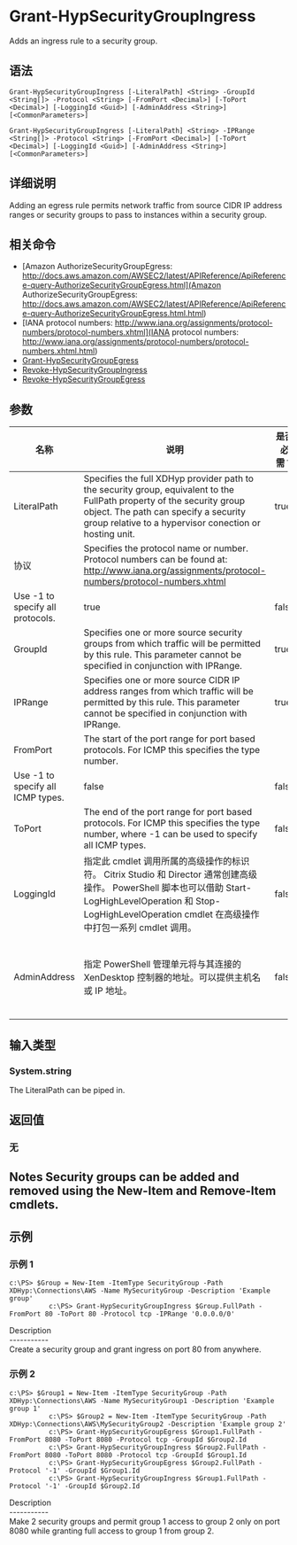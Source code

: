 # Grant-HypSecurityGroupIngress

Adds an ingress rule to a security group.

## 语法

    Grant-HypSecurityGroupIngress [-LiteralPath] <String> -GroupId <String[]> -Protocol <String> [-FromPort <Decimal>] [-ToPort <Decimal>] [-LoggingId <Guid>] [-AdminAddress <String>] [<CommonParameters>]
    
    Grant-HypSecurityGroupIngress [-LiteralPath] <String> -IPRange <String[]> -Protocol <String> [-FromPort <Decimal>] [-ToPort <Decimal>] [-LoggingId <Guid>] [-AdminAddress <String>] [<CommonParameters>]
    

## 详细说明

Adding an egress rule permits network traffic from source CIDR IP address ranges or security groups to pass to instances within a security group.

## 相关命令

- [Amazon AuthorizeSecurityGroupEgress: http://docs.aws.amazon.com/AWSEC2/latest/APIReference/ApiReference-query-AuthorizeSecurityGroupEgress.html](Amazon AuthorizeSecurityGroupEgress: http://docs.aws.amazon.com/AWSEC2/latest/APIReference/ApiReference-query-AuthorizeSecurityGroupEgress.html.html)
- [IANA protocol numbers: http://www.iana.org/assignments/protocol-numbers/protocol-numbers.xhtml](IANA protocol numbers: http://www.iana.org/assignments/protocol-numbers/protocol-numbers.xhtml.html)
- [Grant-HypSecurityGroupEgress](Grant-HypSecurityGroupEgress.html)
- [Revoke-HypSecurityGroupIngress](Revoke-HypSecurityGroupIngress.html)
- [Revoke-HypSecurityGroupEgress](Revoke-HypSecurityGroupEgress.html)

## 参数

| 名称           | 说明                                                                                                                                                                                                                        | 是否必需？ | 管道输入           | 默认值                                   |
| ------------ | ------------------------------------------------------------------------------------------------------------------------------------------------------------------------------------------------------------------------- | ----- | -------------- | ------------------------------------- |
| LiteralPath  | Specifies the full XDHyp provider path to the security group, equivalent to the FullPath property of the security group object. The path can specify a security group relative to a hypervisor conection or hosting unit. | true  | true (ByValue) |                                       |
| 协议           | Specifies the protocol name or number. Protocol numbers can be found at: http://www.iana.org/assignments/protocol-numbers/protocol-numbers.xhtml  
Use -1 to specify all protocols.                                       | true  | false          |                                       |
| GroupId      | Specifies one or more source security groups from which traffic will be permitted by this rule. This parameter cannot be specified in conjunction with IPRange.                                                           | true  | false          |                                       |
| IPRange      | Specifies one or more source CIDR IP address ranges from which traffic will be permitted by this rule. This parameter cannot be specified in conjunction with IPRange.                                                    | true  | false          |                                       |
| FromPort     | The start of the port range for port based protocols. For ICMP this specifies the type number.  
Use -1 to specify all ICMP types.                                                                                        | false | false          |                                       |
| ToPort       | The end of the port range for port based protocols. For ICMP this specifies the type number, where -1 can be used to specify all ICMP types.                                                                              | false | false          |                                       |
| LoggingId    | 指定此 cmdlet 调用所属的高级操作的标识符。 Citrix Studio 和 Director 通常创建高级操作。 PowerShell 脚本也可以借助 Start-LogHighLevelOperation 和 Stop-LogHighLevelOperation cmdlet 在高级操作中打包一系列 cmdlet 调用。                                                    | false | false          |                                       |
| AdminAddress | 指定 PowerShell 管理单元将与其连接的 XenDesktop 控制器的地址。可以提供主机名或 IP 地址。                                                                                                                                                                | false | false          | Localhost。一旦有 cmdlet 提供了某个值，此值将变为默认值。 |

## 输入类型

### System.string

The LiteralPath can be piped in.

## 返回值

### 无

## Notes Security groups can be added and removed using the New-Item and Remove-Item cmdlets.

## 示例

### 示例 1

    c:\PS> $Group = New-Item -ItemType SecurityGroup -Path XDHyp:\Connections\AWS -Name MySecurityGroup -Description 'Example group'
              c:\PS> Grant-HypSecurityGroupIngress $Group.FullPath -FromPort 80 -ToPort 80 -Protocol tcp -IPRange '0.0.0.0/0'
    

Description  
\---\---\-----  
Create a security group and grant ingress on port 80 from anywhere.

### 示例 2

    c:\PS> $Group1 = New-Item -ItemType SecurityGroup -Path XDHyp:\Connections\AWS -Name MySecurityGroup1 -Description 'Example group 1'
              c:\PS> $Group2 = New-Item -ItemType SecurityGroup -Path XDHyp:\Connections\AWS\MySecurityGroup2 -Description 'Example group 2'
              c:\PS> Grant-HypSecurityGroupEgress $Group1.FullPath -FromPort 8080 -ToPort 8080 -Protocol tcp -GroupId $Group2.Id
              c:\PS> Grant-HypSecurityGroupIngress $Group2.FullPath -FromPort 8080 -ToPort 8080 -Protocol tcp -GroupId $Group1.Id
              c:\PS> Grant-HypSecurityGroupEgress $Group2.FullPath -Protocol '-1' -GroupId $Group1.Id
              c:\PS> Grant-HypSecurityGroupIngress $Group1.FullPath -Protocol '-1' -GroupId $Group2.Id
    

Description  
\---\---\-----  
Make 2 security groups and permit group 1 access to group 2 only on port 8080 while granting full access to group 1 from group 2.